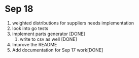 # Sep 18

1. weighted distributions for suppliers needs implementation
2. look into go tests
3. implement parts generator [DONE]
   1. write to csv as well [DONE]
4. Improve the README
5. Add documentation for Sep 17 work[DONE]